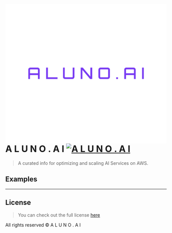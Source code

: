 <img src="logo1.png" align="right" />

# A L U N O . A I [![A L U N O . A I](https://cdn.rawgit.com/sindresorhus/awesome/d7305f38d29fed78fa85652e3a63e154dd8e8829/media/badge.svg)](https://github.com/alunoai/aws-docs/edit/master/README.md)
> A curated info for optimizing and scaling AI Services on AWS.

## Examples






---
## License
>You can check out the full license [here](https://www.aluno.ai)

All rights reserved &copy; A L U N O . A I
